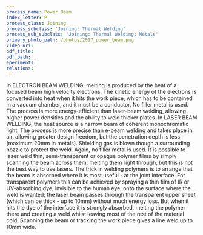 ```yaml
---
process_name: Power Beam
index_letter: P
process_class: Joining
process_subclass: 'Joining: Thermal Welding'
process_sub_subclass: 'Joining: Thermal Welding: Metals'
primary_photo_path: /photos/2017_power_beam.png
video_uri:
pdf_title:
pdf_path:
eperiments:
relations:
---
```


In ELECTRON BEAM WELDING, melting is produced by the heat of a focused beam high velocity electrons. The kinetic energy of the electrons is converted into heat when it hits the work piece, which has to be contained in a vacuum chamber, and it must be a conductor. No filler metal is used. The process is more energy-efficient than laser-beam welding, allowing higher power densities and the ability to weld thicker plates. In LASER BEAM WELDING, the heat source is a narrow beam of coherent monochromatic light. The process is more precise than e-beam welding and takes place in air, allowing greater design freedom, but the penetration depth is less (maximum 20mm in metals). Shielding gas is blown though a surrounding nozzle to protect the weld. Again, no filler metal is used. It is possible to laser weld thin, semi-transparent or opaque polymer films by simply scanning the beam across them, melting them right through, but this is not the best way to use lasers. The trick in welding polymers is to arrange that the beam is absorbed where it is most useful - at the joint interface. For transparent polymers this can be achieved by spraying a thin film of IR or UV-absorbing dye, invisible to the human eye, onto the surface where the weld is wanted; the laser beam passes through the transparent upper sheet (which can be thick - up to 10mm) without much energy loss. But when it hits the dye of the interface it is strongly absorbed, melting the polymer there and creating a weld whilst leaving most of the rest of the material cold. Scanning the beam or tracking the work piece gives a line weld up to 10mm wide.